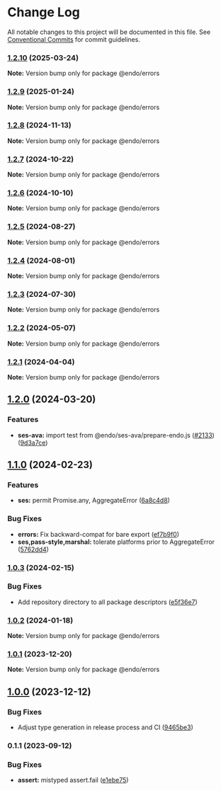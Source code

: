 # Change Log

All notable changes to this project will be documented in this file.
See [Conventional Commits](https://conventionalcommits.org) for commit guidelines.

### [1.2.10](https://github.com/endojs/endo/compare/@endo/errors@1.2.9...@endo/errors@1.2.10) (2025-03-24)

**Note:** Version bump only for package @endo/errors





### [1.2.9](https://github.com/endojs/endo/compare/@endo/errors@1.2.8...@endo/errors@1.2.9) (2025-01-24)

**Note:** Version bump only for package @endo/errors





### [1.2.8](https://github.com/endojs/endo/compare/@endo/errors@1.2.7...@endo/errors@1.2.8) (2024-11-13)

**Note:** Version bump only for package @endo/errors





### [1.2.7](https://github.com/endojs/endo/compare/@endo/errors@1.2.6...@endo/errors@1.2.7) (2024-10-22)

**Note:** Version bump only for package @endo/errors





### [1.2.6](https://github.com/endojs/endo/compare/@endo/errors@1.2.5...@endo/errors@1.2.6) (2024-10-10)

**Note:** Version bump only for package @endo/errors





### [1.2.5](https://github.com/endojs/endo/compare/@endo/errors@1.2.4...@endo/errors@1.2.5) (2024-08-27)

**Note:** Version bump only for package @endo/errors





### [1.2.4](https://github.com/endojs/endo/compare/@endo/errors@1.2.3...@endo/errors@1.2.4) (2024-08-01)

**Note:** Version bump only for package @endo/errors





### [1.2.3](https://github.com/endojs/endo/compare/@endo/errors@1.2.2...@endo/errors@1.2.3) (2024-07-30)

**Note:** Version bump only for package @endo/errors





### [1.2.2](https://github.com/endojs/endo/compare/@endo/errors@1.2.1...@endo/errors@1.2.2) (2024-05-07)

**Note:** Version bump only for package @endo/errors





### [1.2.1](https://github.com/endojs/endo/compare/@endo/errors@1.2.0...@endo/errors@1.2.1) (2024-04-04)

**Note:** Version bump only for package @endo/errors





## [1.2.0](https://github.com/endojs/endo/compare/@endo/errors@1.1.0...@endo/errors@1.2.0) (2024-03-20)


### Features

* **ses-ava:** import test from @endo/ses-ava/prepare-endo.js ([#2133](https://github.com/endojs/endo/issues/2133)) ([9d3a7ce](https://github.com/endojs/endo/commit/9d3a7ce150b6fd6fe7c8c4cc43da411e981731ac))



## [1.1.0](https://github.com/endojs/endo/compare/@endo/errors@1.0.3...@endo/errors@1.1.0) (2024-02-23)


### Features

* **ses:** permit Promise.any, AggregateError ([6a8c4d8](https://github.com/endojs/endo/commit/6a8c4d8795c991cdaf542d5dcb691aae4e989d79))


### Bug Fixes

* **errors:** Fix backward-compat for bare export ([ef7b9f0](https://github.com/endojs/endo/commit/ef7b9f041e8e3dc2ba92660b0ea918612d7c5bef))
* **ses,pass-style,marshal:** tolerate platforms prior to AggregateError ([5762dd4](https://github.com/endojs/endo/commit/5762dd48e814e2e8435f666019e527d982eddbbd))



### [1.0.3](https://github.com/endojs/endo/compare/@endo/errors@1.0.2...@endo/errors@1.0.3) (2024-02-15)


### Bug Fixes

* Add repository directory to all package descriptors ([e5f36e7](https://github.com/endojs/endo/commit/e5f36e7a321c13ee25e74eb74d2a5f3d7517119c))



### [1.0.2](https://github.com/endojs/endo/compare/@endo/errors@1.0.1...@endo/errors@1.0.2) (2024-01-18)

**Note:** Version bump only for package @endo/errors





### [1.0.1](https://github.com/endojs/endo/compare/@endo/errors@1.0.0...@endo/errors@1.0.1) (2023-12-20)

**Note:** Version bump only for package @endo/errors





## [1.0.0](https://github.com/endojs/endo/compare/@endo/errors@0.1.1...@endo/errors@1.0.0) (2023-12-12)


### Bug Fixes

* Adjust type generation in release process and CI ([9465be3](https://github.com/endojs/endo/commit/9465be369e53167815ca444f6293a8e9eb48501d))



### 0.1.1 (2023-09-12)


### Bug Fixes

* **assert:** mistyped assert.fail ([e1ebe75](https://github.com/endojs/endo/commit/e1ebe75845e21470b2b732a6417d35c4106df6b8))
